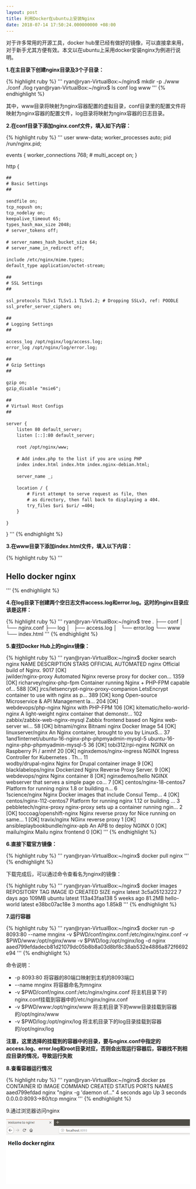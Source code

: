 ```yaml
---
layout: post
title: 利用Docker在ubuntu上安装Nginx
date: 2018-07-14 17:50:24.000000000 +08:00
---
```


对于许多常用的开源工具，docker hub里已经有做好的镜像，可以直接拿来用，对于新手尤其方便有效。本文以在ubuntu上采用docker安装nginx为例进行说明。

**1.在主目录下创建nginx目录及3个子目录：**

{% highlight ruby %}
'''
ryan@ryan-VirtualBox:~/nginx$ mkdir -p ./www ./conf ./log
ryan@ryan-VirtualBox:~/nginx$ ls
conf  log  www
'''
{% endhighlight %}

其中，www目录将映射为nginx容器配置的虚拟目录，conf目录里的配置文件将映射为nginx容器的配置文件，log目录将映射为nginx容器的日志目录。

**2.在conf目录下添加nginx.conf文件，填入如下内容：**

{% highlight ruby %}
'''
user www-data;
worker_processes auto;
pid /run/nginx.pid;

events {
    worker_connections 768;
    # multi_accept on;
}

http {

    ##
    # Basic Settings
    ##

    sendfile on;
    tcp_nopush on;
    tcp_nodelay on;
    keepalive_timeout 65;
    types_hash_max_size 2048;
    # server_tokens off;

    # server_names_hash_bucket_size 64;
    # server_name_in_redirect off;

    include /etc/nginx/mime.types;
    default_type application/octet-stream;

    ##
    # SSL Settings
    ##

    ssl_protocols TLSv1 TLSv1.1 TLSv1.2; # Dropping SSLv3, ref: POODLE
    ssl_prefer_server_ciphers on;

    ##
    # Logging Settings
    ##

    access_log /opt/nginx/log/access.log;
    error_log /opt/nginx/log/error.log;

    ##
    # Gzip Settings
    ##

    gzip on;
    gzip_disable "msie6";

    ##
    # Virtual Host Configs
    ##

    server {
        listen 80 default_server;
        listen [::]:80 default_server;

        root /opt/nginx/www;

        # Add index.php to the list if you are using PHP
        index index.html index.htm index.nginx-debian.html;

        server_name _;

        location / {
            # First attempt to serve request as file, then
            # as directory, then fall back to displaying a 404.
            try_files $uri $uri/ =404;
        }

    }
}
'''
{% endhighlight %}

**3.在www目录下添加index.html文件，填入以下内容：**

{% highlight ruby %}
'''
<!DOCTYPE html>
<html>
<head>
<title>Welcome to nginx!</title>
</head>
<body>
<h2>Hello docker nginx</h1>
</body>
</html>
'''
{% endhighlight %}

**4.在log目录下创建两个空日志文件access.log和error.log。这时的nginx目录应该是这样：**

{% highlight ruby %}
'''
ryan@ryan-VirtualBox:~/nginx$ tree
.
├── conf
│   └── nginx.conf
├── log
│   ├── access.log
│   └── error.log
└── www
    └── index.html
'''
{% endhighlight %}

**5.查找Docker Hub上的nginx镜像：**

{% highlight ruby %}
'''
ryan@ryan-VirtualBox:~/nginx$ docker search nginx
NAME                                                   DESCRIPTION                                     STARS               OFFICIAL            AUTOMATED
nginx                                                  Official build of Nginx.                        9017                [OK]                
jwilder/nginx-proxy                                    Automated Nginx reverse proxy for docker con…   1359                                    [OK]
richarvey/nginx-php-fpm                                Container running Nginx + PHP-FPM capable of…   588                                     [OK]
jrcs/letsencrypt-nginx-proxy-companion                 LetsEncrypt container to use with nginx as p…   389                                     [OK]
kong                                                   Open-source Microservice & API Management la…   204                 [OK]                
webdevops/php-nginx                                    Nginx with PHP-FPM                              106                                     [OK]
kitematic/hello-world-nginx                            A light-weight nginx container that demonstr…   102                                     
zabbix/zabbix-web-nginx-mysql                          Zabbix frontend based on Nginx web-server wi…   58                                      [OK]
bitnami/nginx                                          Bitnami nginx Docker Image                      54                                      [OK]
linuxserver/nginx                                      An Nginx container, brought to you by LinuxS…   37                                      
1and1internet/ubuntu-16-nginx-php-phpmyadmin-mysql-5   ubuntu-16-nginx-php-phpmyadmin-mysql-5          36                                      [OK]
tobi312/rpi-nginx                                      NGINX on Raspberry Pi / armhf                   20                                      [OK]
nginxdemos/nginx-ingress                               NGINX Ingress Controller for Kubernetes . Th…   11                                      
wodby/drupal-nginx                                     Nginx for Drupal container image                9                                       [OK]
blacklabelops/nginx                                    Dockerized Nginx Reverse Proxy Server.          9                                       [OK]
webdevops/nginx                                        Nginx container                                 8                                       [OK]
nginxdemos/hello                                       NGINX webserver that serves a simple page co…   7                                       [OK]
centos/nginx-18-centos7                                Platform for running nginx 1.8 or building n…   6                                       
1science/nginx                                         Nginx Docker images that include Consul Temp…   4                                       [OK]
centos/nginx-112-centos7                               Platform for running nginx 1.12 or building …   3                                       
pebbletech/nginx-proxy                                 nginx-proxy sets up a container running ngin…   2                                       [OK]
toccoag/openshift-nginx                                Nginx reverse proxy for Nice running on same…   1                                       [OK]
travix/nginx                                           NGinx reverse proxy                             1                                       [OK]
ansibleplaybookbundle/nginx-apb                        An APB to deploy NGINX                          0                                       [OK]
mailu/nginx                                            Mailu nginx frontend                            0                                       [OK]
'''
{% endhighlight %}

**6.直接下载官方镜像：**

{% highlight ruby %}
'''
ryan@ryan-VirtualBox:~/nginx$ docker pull nginx
'''
{% endhighlight %}

下载完成后，可以通过命令查看名为nginx的镜像：

{% highlight ruby %}
'''
ryan@ryan-VirtualBox:~/nginx$ docker images 
REPOSITORY          TAG                 IMAGE ID            CREATED             SIZE
nginx               latest              3c5a05123222        7 days ago          109MB
ubuntu              latest              113a43faa138        5 weeks ago         81.2MB
hello-world         latest              e38bc07ac18e        3 months ago        1.85kB
'''
{% endhighlight %}

**7.运行容器**

{% highlight ruby %}
'''
ryan@ryan-VirtualBox:~/nginx$ docker run -p 8093:80 --name mnginx  -v $PWD/conf/nginx.conf:/etc/nginx/nginx.conf -v $PWD/www:/opt/nginx/www -v $PWD/log:/opt/nginx/log  -d nginx
aaed799efdadecb81d21079dc05b8b8a03d8bf8c38ab532e4886a872f6692e94
'''
{% endhighlight %}

命令说明：

- -p 8093:80  将容器的80端口映射到主机的8093端口
- --name mnginx  将容器命名为mnginx
- -v $PWD/conf/nginx.conf:/etc/nginx/nginx.conf  将主机目录下的nginx.conf挂载到容器中的/etc/nginx/nginx.conf
- -v $PWD/www:/opt/nginx/www  将主机目录下的www目录挂载到容器的/opt/nginx/www
- -v $PWD/log:/opt/nginx/log  将主机目录下的log目录挂载到容器的/opt/nginx/log

**注意，这里选择的挂载到的容器中的目录，要与nginx.conf中指定的access.log、error.log和root目录对应，否则会出现运行容器后，容器找不到相应目录的情况，导致运行失败**

**8.查看容器运行情况**

{% highlight ruby %}
'''
ryan@ryan-VirtualBox:~/nginx$ docker ps
CONTAINER ID        IMAGE               COMMAND                  CREATED             STATUS              PORTS                  NAMES
aaed799efdad        nginx               "nginx -g 'daemon of…"   4 seconds ago       Up 3 seconds        0.0.0.0:8093->80/tcp   mnginx
'''
{% endhighlight %}

9.通过浏览器访问nginx

![Alt text](https://github.com/GitCatRyan/gitcatryan.github.io/raw/master/assets/images/nginx.png)
